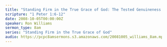 ```yaml
---
title: "Standing Firm in the True Grace of God: The Tested Genuineness of Your Faith"
scripture: "1 Peter 1:6-12"
date: 2008-10-05T00:00:00Z
speaker: Ron Williams
sermon_type: 8am
series: "Standing Firm in the True Grace of God"
audio: https://pcpc8amsermons.s3.amazonaws.com/20081005_williams_8am.mp3 
---
```



